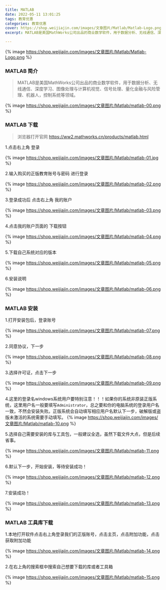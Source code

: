 ```yaml
---
title: MATLAB
date: 2022-05-11 13:01:25
tags: 教育优惠
categories: 教育优惠
cover: https://shop.weijiajin.com/images/文章图片/Matlab/Matlab-Logo.png
excerpt: MATLAB是美国MathWorks公司出品的商业数学软件，用于数据分析、无线通信、深度学习、图像处理与计算机视觉、信号处理、量化金融与风险管理、机器人，控制系统等领域。

---
```

{% image https://shop.weijiajin.com/images/文章图片/Matlab/Matlab-Logo.png %}

### MATLAB 简介



> MATLAB是美国MathWorks公司出品的商业数学软件，用于数据分析、无线通信、深度学习、图像处理与计算机视觉、信号处理、量化金融与风险管理、机器人，控制系统等领域。

{% image https://shop.weijiajin.com/images/文章图片/Matlab/matlab-00.png %}

### MATLAB 下载

> 浏览器打开官网 https://ww2.mathworks.cn/products/matlab.html

1.点击右上角 登录

{% image https://shop.weijiajin.com/images/文章图片/Matlab/matlab-01.jpg %}

2.输入购买的正版教育账号与密码 进行登录

{% image https://shop.weijiajin.com/images/文章图片/Matlab/matlab-02.png %}

3.登录成功后 点击右上角 我的账户

{% image https://shop.weijiajin.com/images/文章图片/Matlab/matlab-03.png %}


4.点击我的账户页面的 下载按钮

{% image https://shop.weijiajin.com/images/文章图片/Matlab/matlab-04.png %}

5.下载自己系统对应的版本

{% image https://shop.weijiajin.com/images/文章图片/Matlab/matlab-05.png %}


6.安装说明

{% image https://shop.weijiajin.com/images/文章图片/Matlab/matlab-06.png %}

### MATLAB 安装

1.打开安装包后，登录账号

{% image https://shop.weijiajin.com/images/文章图片/Matlab/matlab-07.png %}

2.同意协议，下一步

{% image https://shop.weijiajin.com/images/文章图片/Matlab/matlab-08.png %}

3.选择许可证，点击下一步

{% image https://shop.weijiajin.com/images/文章图片/Matlab/matlab-09.png %}

4.这里的登录名windows系统用户要特别注意！！！如果你的系统非原装正版系统，这里用户名一般要填写`Administrator`，总之要和你的电脑系统的登录用户名一致，不然会安装失败。正版系统会自动填写相应用户名默认下一步，破解版或盗版未激活的系统需要手动填写。
{% image https://shop.weijiajin.com/images/文章图片/Matlab/matlab-10.png %}

5.选择自己需要安装的库与工具包，一般建议全选，虽然下载文件大点，但是后续省事。

{% image https://shop.weijiajin.com/images/文章图片/Matlab/matlab-11.png %}

6.默认下一步，开始安装，等待安装成功！

{% image https://shop.weijiajin.com/images/文章图片/Matlab/matlab-12.png %}

7.安装成功！

{% image https://shop.weijiajin.com/images/文章图片/Matlab/matlab-13.png %}


### MATLAB 工具库下载

1.本地打开软件点击右上角登录我们的正版账号，点击主页，点击附加功能，点击获取附加功能

{% image https://shop.weijiajin.com/images/文章图片/Matlab/matlab-14.png %}

2.在右上角的搜索框中搜索自己想要下载的库或者工具箱

{% image https://shop.weijiajin.com/images/文章图片/Matlab/matlab-15.png %}


